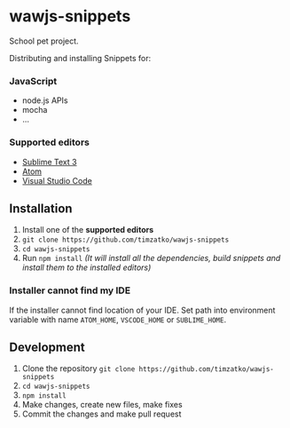 # wawjs-snippets

School pet project.

Distributing and installing Snippets for:

### JavaScript
- node.js APIs
- mocha
- ...
	
### Supported editors
- [Sublime Text 3](https://www.sublimetext.com/3)
- [Atom](https://atom.io/)
- [Visual Studio Code](https://code.visualstudio.com/)

## Installation

1. Install one of the __supported editors__
1. `git clone https://github.com/timzatko/wawjs-snippets`
1. `cd wawjs-snippets`
1. Run `npm install` *(It will install all the dependencies, build snippets and install them to the installed editors)*

### Installer cannot find my IDE

If the installer cannot find location of your IDE. Set path into environment variable with name `ATOM_HOME`, `VSCODE_HOME` or `SUBLIME_HOME`.    

## Development

1. Clone the repository `git clone https://github.com/timzatko/wawjs-snippets`
1. `cd wawjs-snippets`
1. `npm install`
1. Make changes, create new files, make fixes
1. Commit the changes and make pull request

